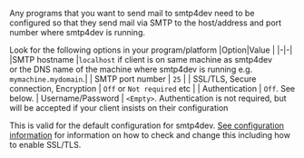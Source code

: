 Any programs that you want to send mail to smtp4dev need to be configured so that they send mail via SMTP to the host/address and port number where smtp4dev is running.


Look for the following options in your program/platform
|Option|Value |
|-|-|
|SMTP hostname |`localhost` if client is on same machine as smtp4dev<br/>or the DNS name of the machine where smtp4dev is running e.g. `mymachine.mydomain`.|
| SMTP port number | `25` | 
| SSL/TLS, Secure connection, Encryption | `Off` or `Not required` etc |
| Authentication | `Off`. See below.
| Username/Password | `<Empty>`. Authentication is not required, but will be accepted if your client insists on their configuration


This is valid for the default configuration for smtp4dev. [See configuration information](Configuration) for information on how to check and change this including how to enable SSL/TLS.
